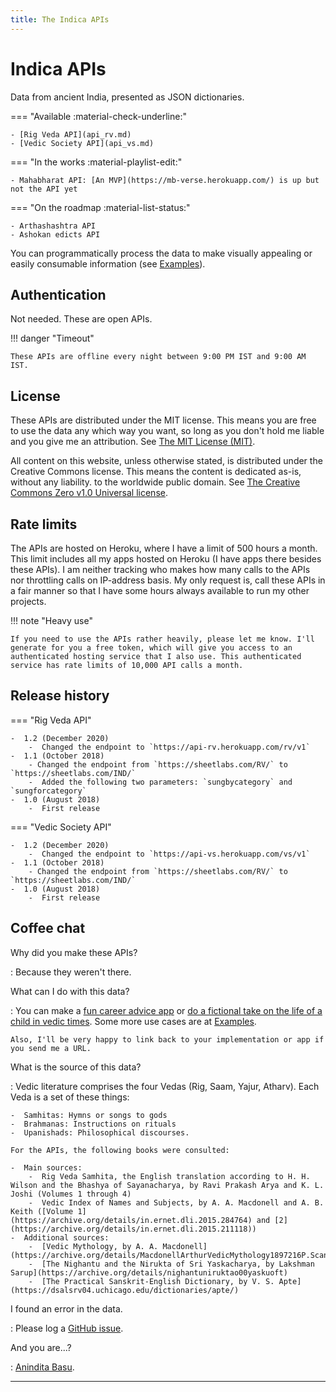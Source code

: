 ```yaml
---
title: The Indica APIs
---
```


# Indica APIs

Data from ancient India, presented as JSON dictionaries.

=== "Available :material-check-underline:"

    - [Rig Veda API](api_rv.md)
	- [Vedic Society API](api_vs.md)

=== "In the works :material-playlist-edit:"

    - Mahabharat API: [An MVP](https://mb-verse.herokuapp.com/) is up but not the API yet

=== "On the roadmap :material-list-status:"

    - Arthashashtra API
	- Ashokan edicts API

You can programmatically process the data to make visually appealing or easily consumable information (see [Examples](examples.md)).

## Authentication

Not needed. These are open APIs.

!!! danger "Timeout"

    These APIs are offline every night between 9:00 PM IST and 9:00 AM IST.

## License

These APIs are distributed under the MIT license. This means you are free to use the data any which way you want, so long as you don't hold me liable and you give me an attribution. See [The MIT License (MIT)](https://opensource.org/licenses/MIT).

All content on this website, unless otherwise stated, is distributed under the Creative Commons license. This means the content is dedicated as-is, without any liability. to the worldwide public domain. See [The Creative Commons Zero v1.0 Universal license](https://wiki.creativecommons.org/wiki/CC0_FAQ).

## Rate limits

The APIs are hosted on Heroku, where I have a limit of 500 hours a month. This limit includes all my apps hosted on Heroku (I have apps there besides these APIs). I am neither tracking who makes how many calls to the APIs nor throttling calls on IP-address basis. My only request is, call these APIs in a fair manner so that I have some hours always available to run my other projects.

!!! note "Heavy use"

    If you need to use the APIs rather heavily, please let me know. I'll generate for you a free token, which will give you access to an authenticated hosting service that I also use. This authenticated service has rate limits of 10,000 API calls a month.

## Release history

=== "Rig Veda API"

    -  1.2 (December 2020)
	    -  Changed the endpoint to `https://api-rv.herokuapp.com/rv/v1`
	-  1.1 (October 2018)
	    - Changed the endpoint from `https://sheetlabs.com/RV/` to `https://sheetlabs.com/IND/`
		-  Added the following two parameters: `sungbycategory` and `sungforcategory`
	-  1.0 (August 2018)
	    -  First release

=== "Vedic Society API"

    -  1.2 (December 2020)
	    -  Changed the endpoint to `https://api-vs.herokuapp.com/vs/v1`
	-  1.1 (October 2018)
	    - Changed the endpoint from `https://sheetlabs.com/RV/` to `https://sheetlabs.com/IND/`
	-  1.0 (August 2018)
	    -  First release

## Coffee chat

Why did you make these APIs?

:   Because they weren't there.

What can I do with this data?

:   You can make a [fun career advice app](https://github.com/AninditaBasu/indica/blob/master/tarzezindagi.py) or [do a fictional take on the life of a child in vedic times](https://life-ancient-india.herokuapp.com/). Some more use cases are at [Examples](examples.md).

    Also, I'll be very happy to link back to your implementation or app if you send me a URL.

What is the source of this data?

:   Vedic literature comprises the four Vedas (Rig, Saam, Yajur, Atharv). Each Veda is a set of these things:

    -  Samhitas: Hymns or songs to gods
	-  Brahmanas: Instructions on rituals
	-  Upanishads: Philosophical discourses.
	
	For the APIs, the following books were consulted:
	
	-  Main sources:
	    -  Rig Veda Samhita, the English translation according to H. H. Wilson and the Bhashya of Sayanacharya, by Ravi Prakash Arya and K. L. Joshi (Volumes 1 through 4)
	    -  Vedic Index of Names and Subjects, by A. A. Macdonell and A. B. Keith ([Volume 1](https://archive.org/details/in.ernet.dli.2015.284764) and [2](https://archive.org/details/in.ernet.dli.2015.211118))
	-  Additional sources:
	    -  [Vedic Mythology, by A. A. Macdonell](https://archive.org/details/MacdonellArthurVedicMythology1897216P.Scan)
	    -  [The Nighantu and the Nirukta of Sri Yaskacharya, by Lakshman Sarup](https://archive.org/details/nighantuniruktao00yaskuoft)
	    -  [The Practical Sanskrit-English Dictionary, by V. S. Apte](https://dsalsrv04.uchicago.edu/dictionaries/apte/)

I found an error in the data.

:   Please log a [GitHub issue](https://github.com/AninditaBasu/indica/issues).

And you are...?

:   [Anindita Basu](https://twitter.com/@anindita_basu).

<hr/>

<a href="https://whimsy.myinstamojo.com/product/480613/coffee-ddbc0/" data-store-name="whimsy" data-domain="https://whimsy.myinstamojo.com" data-id="480613" rel="im-new-checkout" data-text="Like this API? Buy me a coffee." data-css-style="background:#1273de; color:#ffffff; width:300px; border-radius:30px" data-layout="vertical"></a>
<script src="https://manage.instamojo.com/assets/js/pay_button/button.min.js"></script>
